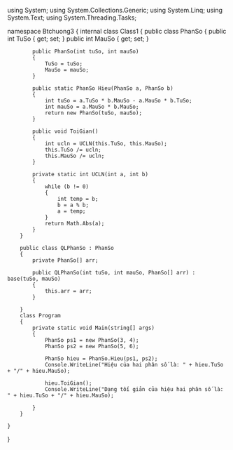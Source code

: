 using System;
using System.Collections.Generic;
using System.Linq;
using System.Text;
using System.Threading.Tasks;

namespace Btchuong3
{
    internal class Class1
    {
        public class PhanSo
        {
            public int TuSo { get; set; }
            public int MauSo { get; set; }

            public PhanSo(int tuSo, int mauSo)
            {
                TuSo = tuSo;
                MauSo = mauSo;
            }

            public static PhanSo Hieu(PhanSo a, PhanSo b)
            {
                int tuSo = a.TuSo * b.MauSo - a.MauSo * b.TuSo;
                int mauSo = a.MauSo * b.MauSo;
                return new PhanSo(tuSo, mauSo);
            }

            public void ToiGian()
            {
                int ucln = UCLN(this.TuSo, this.MauSo);
                this.TuSo /= ucln;
                this.MauSo /= ucln;
            }

            private static int UCLN(int a, int b)
            {
                while (b != 0)
                {
                    int temp = b;
                    b = a % b;
                    a = temp;
                }
                return Math.Abs(a);
            }
        }

        public class QLPhanSo : PhanSo
        {
            private PhanSo[] arr;

            public QLPhanSo(int tuSo, int mauSo, PhanSo[] arr) : base(tuSo, mauSo)
            {
                this.arr = arr;
            }

        }
        class Program
        {
            private static void Main(string[] args)
            {
                PhanSo ps1 = new PhanSo(3, 4);
                PhanSo ps2 = new PhanSo(5, 6);

                PhanSo hieu = PhanSo.Hieu(ps1, ps2);
                Console.WriteLine("Hiệu của hai phân số là: " + hieu.TuSo + "/" + hieu.MauSo);

                hieu.ToiGian();
                Console.WriteLine("Dạng tối giản của hiệu hai phân số là: " + hieu.TuSo + "/" + hieu.MauSo);

            }
        }

    }
}
